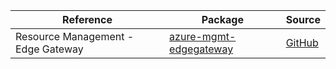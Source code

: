 | Reference | Package | Source |
|---|---|---|
|Resource Management - Edge Gateway|[azure-mgmt-edgegateway](https://pypi.org/project/azure-mgmt-edgegateway)|[GitHub](https://github.com/Azure/azure-sdk-for-python/blob/main/)|
